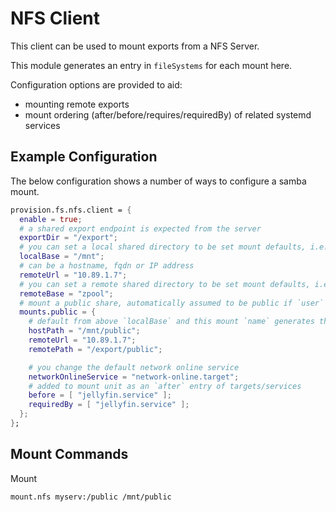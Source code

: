 # NFS Client

This client can be used to mount exports from a NFS Server.

This module generates an entry in `fileSystems` for each mount here.

Configuration options are provided to aid:
  - mounting remote exports
  - mount ordering (after/before/requires/requiredBy) of related systemd services

## Example Configuration

The below configuration shows a number of ways to configure a samba mount.

```nix
provision.fs.nfs.client = {
  enable = true;
  # a shared export endpoint is expected from the server
  exportDir = "/export";
  # you can set a local shared directory to be set mount defaults, i.e. `media` mount would be mounted at `/{localBase}/media`
  localBase = "/mnt";
  # can be a hostname, fqdn or IP address
  remoteUrl = "10.89.1.7";
  # you can set a remote shared directory to be set mount defaults, i.e. `media` mount would be mounted at `/{remoteBase}/media`
  remoteBase = "zpool";
  # mount a public share, automatically assumed to be public if `user` is not set
  mounts.public = {
    # default from above `localBase` and this mount `name` generates the below config
    hostPath = "/mnt/public";
    remoteUrl = "10.89.1.7";
    remotePath = "/export/public";

    # you change the default network online service 
    networkOnlineService = "network-online.target";
    # added to mount unit as an `after` entry of targets/services
    before = [ "jellyfin.service" ];
    requiredBy = [ "jellyfin.service" ];
  };
};
```

## Mount Commands

Mount
```sh
mount.nfs myserv:/public /mnt/public
```
